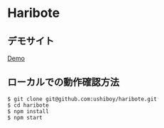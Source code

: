 # Haribote

## デモサイト

[Demo](https://ushiboy.github.io/haribote/)

## ローカルでの動作確認方法

```
$ git clone git@github.com:ushiboy/haribote.git
$ cd haribote
$ npm install
$ npm start
```
